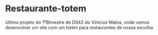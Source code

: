 # Restaurante-totem
Ultimo projeto do 1ºBimestre de DS42 do Vinicius Matos, onde vamos desenvolver um site com um totém para restaurantes de nossa escolha

